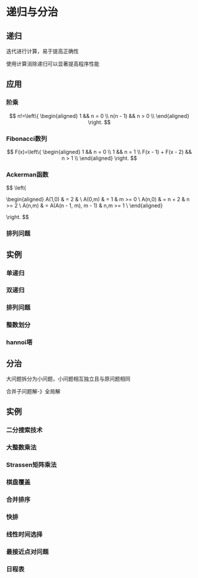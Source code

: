 # 递归与分治

## 递归

迭代进行计算，易于提高正确性

使用计算消除递归可以显著提高程序性能

## 应用

### 阶乘

$$
n!=\left\{
\begin{aligned}
1 && n = 0 \\
n(n - 1) && n > 0 \\
\end{aligned}
\right.
$$

### Fibonacci数列

$$
F(x)=\left\{
\begin{aligned}
1 && n = 0 \\
1 && n = 1 \\
F(x - 1) + F(x - 2) && n > 1 \\
\end{aligned}
\right.
$$

### Ackerman函数

$$
\left\{

\begin{aligned}
A(1,0) & = 2 	& \\
A(0,m) & = 1 	 & m >= 0 \\
A(n,0) & = n + 2 & n >= 2 \\
A(n,m) & = A(A(n - 1, m), m - 1) & n,m >= 1 \\
\end{aligned}

\right.
$$

### 排列问题







## 实例

### 单递归

### 双递归

### 排列问题

### 整数划分

### hannoi塔

## 分治

大问题拆分为小问题，小问题相互独立且与原问题相同

合并子问题解-》全局解

## 实例

### 二分搜索技术

### 大整数乘法

### Strassen矩阵乘法

### 棋盘覆盖

### 合并排序

### 快排

### 线性时间选择

### 最接近点对问题

### 日程表

